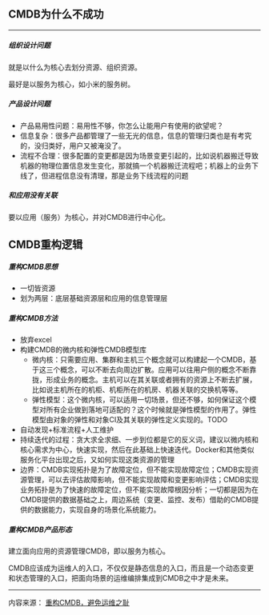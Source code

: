 ## CMDB为什么不成功
---
##### 组织设计问题

就是以什么为核心去划分资源、组织资源。

最好是以服务为核心，如小米的服务树。

##### 产品设计问题

* 产品易用性问题：易用性不够，你怎么让能用户有使用的欲望呢？
* 信息复杂：很多产品都管理了一些无光的信息，信息的管理归类也是有考究的，没归类好，用户又被淹没了。
* 流程不合理：很多配置的变更都是因为场景变更引起的，比如说机器搬迁导致机器的物理位置信息发生变化，那就搞一个机器搬迁流程吧；机器上的业务下线了，但进程信息没有清理，那是业务下线流程的问题

##### 和应用没有关联

要以应用（服务）为核心，并对CMDB进行中心化。

## CMDB重构逻辑

##### 重构CMDB思想
* 一切皆资源
* 划为两层：底层基础资源层和应用的信息管理层

##### 重构CMDB方法
* 放弃excel
* 构建CMDB的微内核和弹性CMDB模型库
  * 微内核：只需要应用、集群和主机三个概念就可以构建起一个CMDB，基于这三个概念，可以不断去向周边扩散。应用可以往用户侧的概念不断靠拢，形成业务的概念。主机可以在其关联或者拥有的资源上不断去扩展，比如说主机所在的机柜、机柜所在的机房、机器关联的交换机等等。
  * 弹性模型：这个微内核，可以适用一切场景，但还不够，如何保证这个模型对所有企业做到落地可适配的？这个时候就是弹性模型的作用了。弹性模型由对象的弹性和对象CI及其关联的弹性定义实现的。TODO
* 自动发现+标准流程+人工维护
* 持续迭代的过程：贪大求全求细、一步到位都是它的反义词，建议以微内核和核心需求为中心，快速实现，然后在此基础上快速迭代。Docker和其他类似服务化平台出现之后，又如何实现这类资源的管理
* 边界：CMDB实现拓扑是为了故障定位，但不能实现故障定位；CMDB实现资源管理，可以去评估故障影响，但不能实现故障和变更影响评估；CMDB实现业务拓扑是为了快速的故障定位，但不能实现故障根因分析；一切都是因为在CMDB提供的数据基础之上，周边系统（变更、监控、发布）借助的CMDB提供的数据能力，实现自身的场景化系统能力。

##### 重构CMDB产品形态

建立面向应用的资源管理CMDB，即以服务为核心。



CMDB应该成为运维人的入口，不仅仅是静态信息的入口，而且是一个动态变更和状态管理的入口，把面向场景的运维编排集成到CMDB之中才是未来。



---
内容来源：
[重构CMDB，避免运维之耻](http://www.yunweipai.com/archives/6856.html)


